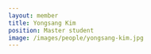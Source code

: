 ```yaml
---
layout: member
title: Yongsang Kim
position: Master student
image: /images/people/yongsang-kim.jpg
---
```

